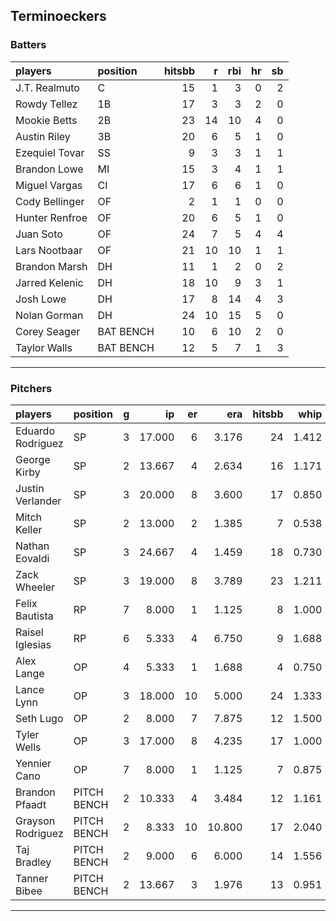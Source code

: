 ## Terminoeckers

### Batters

 
|players        |position  | hitsbb|  r| rbi| hr| sb| 
|:--------------|:---------|------:|--:|---:|--:|--:| 
|J.T. Realmuto  |C         |     15|  1|   3|  0|  2| 
|Rowdy Tellez   |1B        |     17|  3|   3|  2|  0| 
|Mookie Betts   |2B        |     23| 14|  10|  4|  0| 
|Austin Riley   |3B        |     20|  6|   5|  1|  0| 
|Ezequiel Tovar |SS        |      9|  3|   3|  1|  1| 
|Brandon Lowe   |MI        |     15|  3|   4|  1|  1| 
|Miguel Vargas  |CI        |     17|  6|   6|  1|  0| 
|Cody Bellinger |OF        |      2|  1|   1|  0|  0| 
|Hunter Renfroe |OF        |     20|  6|   5|  1|  0| 
|Juan Soto      |OF        |     24|  7|   5|  4|  4| 
|Lars Nootbaar  |OF        |     21| 10|  10|  1|  1| 
|Brandon Marsh  |DH        |     11|  1|   2|  0|  2| 
|Jarred Kelenic |DH        |     18| 10|   9|  3|  1| 
|Josh Lowe      |DH        |     17|  8|  14|  4|  3| 
|Nolan Gorman   |DH        |     24| 10|  15|  5|  0| 
|Corey Seager   |BAT BENCH |     10|  6|  10|  2|  0| 
|Taylor Walls   |BAT BENCH |     12|  5|   7|  1|  3| 

* * *

### Pitchers

 
|players           |position    |  g|     ip| er|    era| hitsbb|  whip| so|  w| sv| 
|:-----------------|:-----------|--:|------:|--:|------:|------:|-----:|--:|--:|--:| 
|Eduardo Rodriguez |SP          |  3| 17.000|  6|  3.176|     24| 1.412| 22|  1|  0| 
|George Kirby      |SP          |  2| 13.667|  4|  2.634|     16| 1.171| 12|  1|  0| 
|Justin Verlander  |SP          |  3| 20.000|  8|  3.600|     17| 0.850| 15|  2|  0| 
|Mitch Keller      |SP          |  2| 13.000|  2|  1.385|      7| 0.538| 21|  1|  0| 
|Nathan Eovaldi    |SP          |  3| 24.667|  4|  1.459|     18| 0.730| 22|  2|  0| 
|Zack Wheeler      |SP          |  3| 19.000|  8|  3.789|     23| 1.211| 18|  0|  0| 
|Felix Bautista    |RP          |  7|  8.000|  1|  1.125|      8| 1.000| 20|  1|  4| 
|Raisel Iglesias   |RP          |  6|  5.333|  4|  6.750|      9| 1.688|  7|  1|  2| 
|Alex Lange        |OP          |  4|  5.333|  1|  1.688|      4| 0.750|  7|  1|  3| 
|Lance Lynn        |OP          |  3| 18.000| 10|  5.000|     24| 1.333| 17|  2|  0| 
|Seth Lugo         |OP          |  2|  8.000|  7|  7.875|     12| 1.500|  7|  0|  0| 
|Tyler Wells       |OP          |  3| 17.000|  8|  4.235|     17| 1.000| 23|  1|  0| 
|Yennier Cano      |OP          |  7|  8.000|  1|  1.125|      7| 0.875|  7|  0|  1| 
|Brandon Pfaadt    |PITCH BENCH |  2| 10.333|  4|  3.484|     12| 1.161|  8|  0|  0| 
|Grayson Rodriguez |PITCH BENCH |  2|  8.333| 10| 10.800|     17| 2.040|  9|  0|  0| 
|Taj Bradley       |PITCH BENCH |  2|  9.000|  6|  6.000|     14| 1.556| 11|  0|  0| 
|Tanner Bibee      |PITCH BENCH |  2| 13.667|  3|  1.976|     13| 0.951| 10|  0|  0| 


* * *


